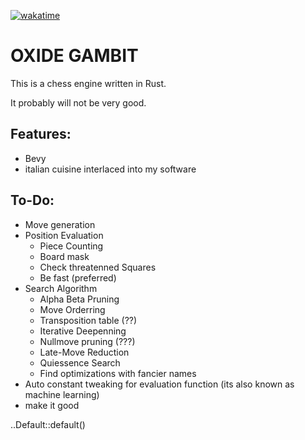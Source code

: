 [![wakatime](https://wakatime.com/badge/user/4b6581a3-5d2c-4e5d-9be1-63e7bb07270d/project/c1aed1d2-5def-458d-82c7-449b42f15502.svg)](https://wakatime.com/badge/user/4b6581a3-5d2c-4e5d-9be1-63e7bb07270d/project/c1aed1d2-5def-458d-82c7-449b42f15502)
# OXIDE GAMBIT

This is a chess engine written in Rust.

It probably will not be very good.

## Features:

* Bevy
* italian cuisine interlaced into my software

## To-Do:

* Move generation
* Position Evaluation
    * Piece Counting
    * Board mask
    * Check threatenned Squares
    * Be fast (preferred)
* Search Algorithm
    * Alpha Beta Pruning
    * Move Orderring
    * Transposition table (??)
    * Iterative Deepenning
    * Nullmove pruning (???)
    * Late-Move Reduction
    * Quiessence Search
    * Find optimizations with fancier names
* Auto constant tweaking for evaluation function (its also known as machine learning)
* make it good

..Default::default()
